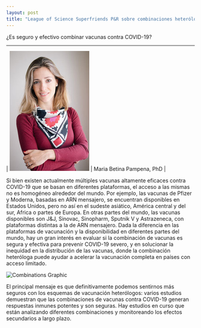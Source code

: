 ```yaml
---
layout: post
title: "League of Science Superfriends P&R sobre combinaciones heterólogas de vacunas contra COVID-19"
---
```


¿Es seguro y efectivo combinar vacunas contra COVID-19?

---

| ![Maria Betina Pampena, PhD](/assets/img/mb-pampena.jpg#small) | Maria Betina Pampena, PhD |


Si bien existen actualmente múltiples vacunas altamente eficaces contra COVID-19 que se basan en diferentes plataformas, el acceso a las mismas no es homogéneo alrededor del mundo. Por ejemplo, las vacunas de Pfizer y Moderna, basadas en ARN mensajero, se encuentran disponibles en Estados Unidos, pero no así en el sudeste asiático, América central y del sur, Africa o partes de Europa. En otras partes del mundo, las vacunas disponibles son J&J, Sinovac, Sinopharm, Sputnik V y Astrazeneca, con plataformas distintas a la de ARN mensajero. Dada la diferencia en las plataformas de vacunación y la disponibilidad en diferentes partes del mundo, hay un gran interés en evaluar si la combinación de vacunas es segura y efectiva para prevenir COVID-19 severo, y en solucionar la inequidad en la distribución de las vacunas, donde la combinación heteróloga puede ayudar a acelerar la vacunación completa en países con acceso limitado.

![Combinations Graphic](/assets/img/accines-combinations-es.png)

El principal mensaje es que definitivamente podemos sentirnos más seguros con los esquemas de vacunación heterólogos: varios estudios demuestran que las combinaciones de vacunas contra COVID-19 generan respuestas inmunes potentes y son seguras. Hay estudios en curso que están analizando diferentes combinaciones y monitoreando los efectos secundarios a largo plazo.
